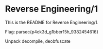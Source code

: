 # Reverse Engineering/1
This is the README for Reverse Engineering/1.

Flag: parsec{p4ck3d_g1bber15h_9382454616}

Unpack decompile, deobfuscate
